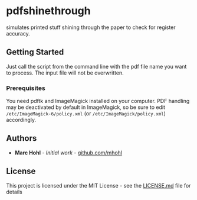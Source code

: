 # pdfshinethrough

simulates printed stuff shining through the paper to check for register
accuracy.

## Getting Started

Just call the script from the command line with the pdf file name you want to process.
The input file will not be overwritten.

### Prerequisites

You need pdftk and ImageMagick installed on your computer. PDF handling may be
deactivated by default in ImageMagick, so be sure to edit `/etc/ImageMagick-6/policy.xml`
(or `/etc/ImageMagick/policy.xml`) accordingly.

## Authors

* **Marc Hohl** - *Initial work* - [github.com/mhohl](https://github.com/mhohl)

## License

This project is licensed under the MIT License - see the [LICENSE.md](LICENSE.md) file for details

